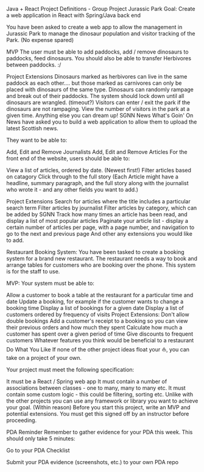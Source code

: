 Java + React Project Definitions - Group Project
Jurassic Park
Goal: Create a web application in React with Spring/Java back end

You have been asked to create a web app to allow the management in Jurassic Park to manage the dinosaur population and visitor tracking of the Park. (No expense spared)

MVP
The user must be able to add paddocks, add / remove dinosaurs to paddocks, feed dinosaurs. You should also be able to transfer Herbivores between paddocks. :/

Project Extensions
Dinosaurs marked as herbivores can live in the same paddock as each other.... but those marked as carnivores can only be placed with dinosaurs of the same type.
Dinosaurs can randomly rampage and break out of their paddocks. The system should lock down until all dinosaurs are wrangled. (timeout?)
Visitors can enter / exit the park if the dinosaurs are not rampaging.
View the number of visitors in the park at a given time.
Anything else you can dream up!
SGNN News
What's Goin' On News have asked you to build a web application to allow them to upload the latest Scottish news.

They want to be able to:

Add, Edit and Remove Journalists
Add, Edit and Remove Articles
For the front end of the website, users should be able to:

View a list of articles, ordered by date. (Newest first!)
Filter articles based on catagory
Click through to the full story
(Each Article might have a headline, summary paragraph, and the full story along with the journalist who wrote it - and any other fields you want to add.)

Project Extensions
Search for articles where the title includes a particular search term
Filter articles by journalist
Filter articles by category, which can be added by SGNN
Track how many times an article has been read, and display a list of most popular articles
Paginate your article list - display a certain number of articles per page, with a page number, and navigation to go to the next and previous page
And other any extensions you would like to add.

Restaurant Booking System:
You have been tasked to create a booking system for a brand new restaurant. The restaurant needs a way to book and arrange tables for customers who are booking over the phone. This system is for the staff to use.

MVP:
Your system must be able to:

Allow a customer to book a table at the restaurant for a particular time and date
Update a booking, for example if the customer wants to change a booking time
Display a list of bookings for a given date
Display a list of customers ordered by frequency of visits
Project Extensions:
Don't allow double bookings
Add a customer's receipt to a booking so you can view their previous orders and how much they spent
Calculate how much a customer has spent over a given period of time
Give discounts to frequent customers
Whatever features you think would be beneficial to a restaurant
Do What You Like
If none of the other project ideas float your ⛵️, you can take on a project of your own.

Your project must meet the following specification:

It must be a React / Spring web app
It must contain a number of associations between classes - one to many, many to many etc.
It must contain some custom logic - this could be filtering, sorting etc.
Unlike with the other projects you can use any framework or library you want to achieve your goal. (Within reason)
Before you start this project, write an MVP and potential extensions. You must get this signed off by an instructor before proceeding.

PDA Reminder
Remember to gather evidence for your PDA this week. This should only take 5 minutes:

Go to your PDA Checklist

Submit your PDA evidence (screenshots, etc.) to your own PDA repo
